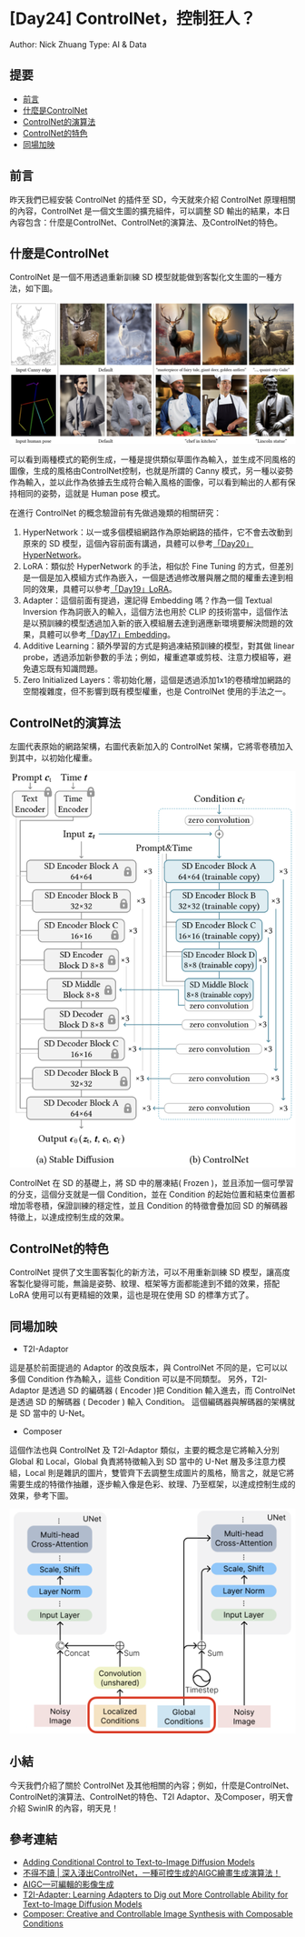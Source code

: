 # [Day24] ControlNet，控制狂人？

Author: Nick Zhuang
Type: AI & Data

## 提要

- [前言](#前言)
- [什麼是ControlNet](#什麼是controlnet)
- [ControlNet的演算法](#controlnet演算法)
- [ControlNet的特色](#controlnet的特色)
- [同場加映](#同場加映)

## 前言

昨天我們已經安裝 ControlNet 的插件至 SD，今天就來介紹 ControlNet 原理相關的內容，ControlNet 是一個文生圖的擴充組件，可以調整 SD 輸出的結果，本日內容包含：什麼是ControlNet、ControlNet的演算法、及ControlNet的特色。

## 什麼是ControlNet

ControlNet 是一個不用透過重新訓練 SD 模型就能做到客製化文生圖的一種方法，如下圖。

![1696855707404](image/README/1696855707404.png)

可以看到兩種模式的範例生成，一種是提供類似草圖作為輸入，並生成不同風格的圖像，生成的風格由ControlNet控制，也就是所謂的 Canny 模式，另一種以姿勢作為輸入，並以此作為依據去生成符合輸入風格的圖像，可以看到輸出的人都有保持相同的姿勢，這就是 Human pose 模式。

在進行 ControlNet 的概念驗證前有先做過幾類的相關研究：

1. HyperNetwork：以一或多個模組網路作為原始網路的插件，它不會去改動到原來的 SD 模型，這個內容前面有講過，具體可以參考[「Day20」HyperNetwork](https://ithelp.ithome.com.tw/articles/10334853)。
2. LoRA：類似於 HyperNetwork 的手法，相似於 Fine Tuning 的方式，但差別是一個是加入模組方式作為嵌入，一個是透過修改層與層之間的權重去達到相同的效果，具體可以參考[「Day19」LoRA](https://ithelp.ithome.com.tw/articles/10334298)。
3. Adapter：這個前面有提過，還記得 Embedding 嗎？作為一個 Textual Inversion 作為詞嵌入的輸入，這個方法也用於 CLIP 的技術當中，這個作法是以預訓練的模型透過加入新的嵌入模組層去達到適應新環境要解決問題的效果，具體可以參考[「Day17」Embedding](https://ithelp.ithome.com.tw/articles/10333017)。
4. Additive Learning：額外學習的方式是夠過凍結預訓練的模型，對其做 linear probe，透過添加新參數的手法；例如，權重遮罩或剪枝、注意力模組等，避免遺忘既有知識問題。
5. Zero Initialized Layers：零初始化層，這個是透過添加1x1的卷積增加網路的空間複雜度，但不影響到既有模型權重，也是 ControlNet 使用的手法之一。

## ControlNet的演算法

左圖代表原始的網路架構，右圖代表新加入的 ControlNet 架構，它將零卷積加入到其中，以初始化權重。

![1696860832916](image/README/1696860832916.png)

ControlNet 在 SD 的基礎上，將 SD 中的層凍結( Frozen )，並且添加一個可學習的分支，這個分支就是一個 Condition，並在 Condition 的起始位置和結束位置都增加零卷積，保證訓練的穩定性，並且 Condition 的特徵會疊加回 SD 的解碼器特徵上，以達成控制生成的效果。

## ControlNet的特色

ControlNet 提供了文生圖客製化的新方法，可以不用重新訓練 SD 模型，讓高度客製化變得可能，無論是姿勢、紋理、框架等方面都能達到不錯的效果，搭配 LoRA 使用可以有更精細的效果，這也是現在使用 SD 的標準方式了。

## 同場加映

- T2I-Adaptor

這是基於前面提過的 Adaptor 的改良版本，與 ControlNet 不同的是，它可以以多個 Condition 作為輸入，這些 Condition 可以是不同類型。
另外，T2I-Adaptor 是透過 SD 的編碼器 ( Encoder )把 Condition 輸入進去，而 ControlNet 是透過 SD 的解碼器 ( Decoder ) 輸入 Condition。
這個編碼器與解碼器的架構就是 SD 當中的 U-Net。

- Composer

這個作法也與 ControlNet 及 T2I-Adaptor 類似，主要的概念是它將輸入分別 Global 和 Local，Global 負責將特徵輸入到 SD 當中的 U-Net 層及多注意力模組，Local 則是雜訊的圖片，雙管齊下去調整生成圖片的風格，簡言之，就是它將需要生成的特徵作抽離，逐步輸入像是色彩、紋理、乃至框架，以達成控制生成的效果，參考下圖。

![1696860413136](image/README/1696860413136.png)

## 小結

今天我們介紹了關於 ControlNet 及其他相關的內容；例如，什麼是ControlNet、ControlNet的演算法、ControlNet的特色、T2I Adaptor、及Composer，明天會介紹 SwinIR 的內容，明天見！

## 參考連結

- [Adding Conditional Control to Text-to-Image Diffusion Models](https://arxiv.org/pdf/2302.05543.pdf)
- [不得不讀 | 深入淺出ControlNet，一種可控生成的AIGC繪畫生成演算法！](https://blog.csdn.net/lgzlgz3102/article/details/129774897)
- [AIGC—可編輯的影像生成](https://zhuanlan.zhihu.com/p/609525165)
- [T2I-Adapter: Learning Adapters to Dig out More Controllable Ability for Text-to-Image Diffusion Models](https://arxiv.org/pdf/2302.08453.pdf)
- [Composer: Creative and Controllable Image Synthesis with Composable Conditions](https://arxiv.org/pdf/2302.09778.pdf)
